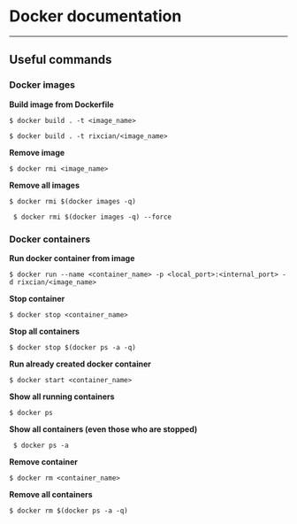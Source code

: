 # Docker documentation

***



## Useful commands

### Docker images

**Build image from Dockerfile**

`$ docker build . -t <image_name>`

`$ docker build . -t rixcian/<image_name>`

**Remove image**

`$ docker rmi <image_name>`

**Remove all images**

`$ docker rmi $(docker images -q)`

` $ docker rmi $(docker images -q) --force`



### Docker containers

**Run docker container from image**

`$ docker run --name <container_name> -p <local_port>:<internal_port> -d rixcian/<image_name>`

**Stop container**

`$ docker stop <container_name>`

**Stop all containers**

`$ docker stop $(docker ps -a -q)`

**Run already created docker container**

`$ docker start <container_name> `

**Show all running containers**

`$ docker ps`

**Show all containers (even those who are stopped)**

` $ docker ps -a` 

**Remove container**

`$ docker rm <container_name>`

**Remove all containers**

`$ docker rm $(docker ps -a -q)`